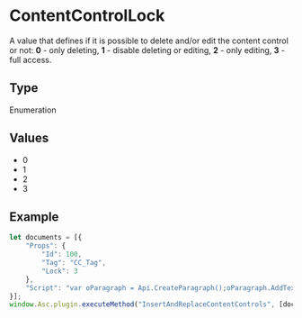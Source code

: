 # ContentControlLock

A value that defines if it is possible to delete and/or edit the content control or not:**0** - only deleting,**1** - disable deleting or editing,**2** - only editing,**3** - full access.

## Type

Enumeration

## Values

- 0
- 1
- 2
- 3


## Example

```javascript editor-xlsx
let documents = [{
    "Props": {
        "Id": 100,
        "Tag": "CC_Tag",
        "Lock": 3
    },
    "Script": "var oParagraph = Api.CreateParagraph();oParagraph.AddText('Hello world!');Api.GetDocument().InsertContent([oParagraph]);"
}];
window.Asc.plugin.executeMethod("InsertAndReplaceContentControls", [documents]);
```
